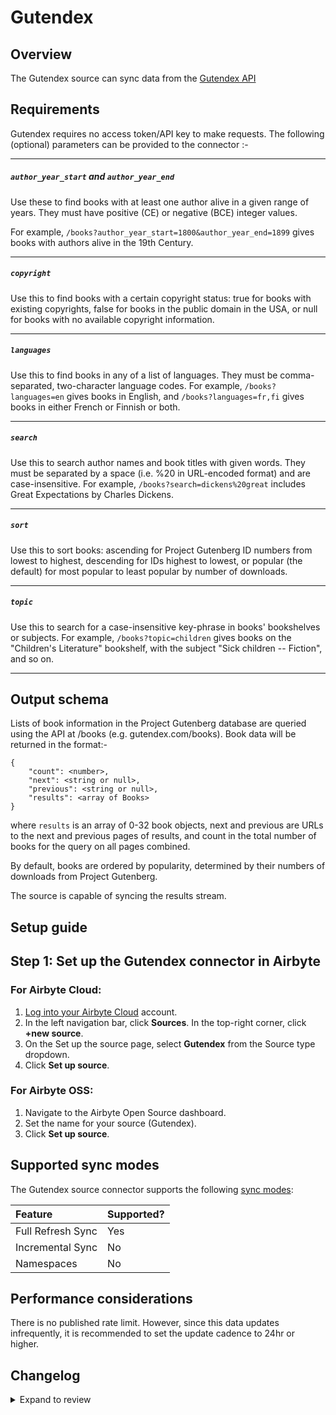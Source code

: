 # Gutendex

## Overview

The Gutendex source can sync data from the [Gutendex API](https://gutendex.com/)

## Requirements

Gutendex requires no access token/API key to make requests.
The following (optional) parameters can be provided to the connector :-

---

##### `author_year_start` and `author_year_end`

Use these to find books with at least one author alive in a given range of years. They must have positive (CE) or negative (BCE) integer values.

For example, `/books?author_year_start=1800&author_year_end=1899` gives books with authors alive in the 19th Century.

---

##### `copyright`

Use this to find books with a certain copyright status: true for books with existing copyrights, false for books in the public domain in the USA, or null for books with no available copyright information.

---

##### `languages`

Use this to find books in any of a list of languages. They must be comma-separated, two-character language codes. For example, `/books?languages=en` gives books in English, and `/books?languages=fr,fi` gives books in either French or Finnish or both.

---

##### `search`

Use this to search author names and book titles with given words. They must be separated by a space (i.e. %20 in URL-encoded format) and are case-insensitive. For example, `/books?search=dickens%20great` includes Great Expectations by Charles Dickens.

---

##### `sort`

Use this to sort books: ascending for Project Gutenberg ID numbers from lowest to highest, descending for IDs highest to lowest, or popular (the default) for most popular to least popular by number of downloads.

---

##### `topic`

Use this to search for a case-insensitive key-phrase in books' bookshelves or subjects. For example, `/books?topic=children` gives books on the "Children's Literature" bookshelf, with the subject "Sick children -- Fiction", and so on.

---

## Output schema

Lists of book information in the Project Gutenberg database are queried using the API at /books (e.g. gutendex.com/books). Book data will be returned in the format:-

```
{
    "count": <number>,
    "next": <string or null>,
    "previous": <string or null>,
    "results": <array of Books>
}
```

where `results` is an array of 0-32 book objects, next and previous are URLs to the next and previous pages of results, and count in the total number of books for the query on all pages combined.

By default, books are ordered by popularity, determined by their numbers of downloads from Project Gutenberg.

The source is capable of syncing the results stream.

## Setup guide

## Step 1: Set up the Gutendex connector in Airbyte

### For Airbyte Cloud:

1. [Log into your Airbyte Cloud](https://cloud.airbyte.com/workspaces) account.
2. In the left navigation bar, click **Sources**. In the top-right corner, click **+new source**.
3. On the Set up the source page, select **Gutendex** from the Source type dropdown.
4. Click **Set up source**.

### For Airbyte OSS:

1. Navigate to the Airbyte Open Source dashboard.
2. Set the name for your source (Gutendex).
3. Click **Set up source**.

## Supported sync modes

The Gutendex source connector supports the following [sync modes](https://docs.airbyte.com/cloud/core-concepts#connection-sync-modes):

| Feature           | Supported? |
| :---------------- | :--------- |
| Full Refresh Sync | Yes        |
| Incremental Sync  | No         |
| Namespaces        | No         |

## Performance considerations

There is no published rate limit. However, since this data updates infrequently, it is recommended to set the update cadence to 24hr or higher.

## Changelog

<details>
  <summary>Expand to review</summary>

| Version | Date       | Pull Request                                              | Subject                                     |
| :------ |:-----------| :-------------------------------------------------------- |:--------------------------------------------|
| 0.2.13 | 2025-10-14 | [61141](https://github.com/airbytehq/airbyte/pull/61141) | Update dependencies |
| 0.2.12 | 2025-05-24 | [60673](https://github.com/airbytehq/airbyte/pull/60673) | Update dependencies |
| 0.2.11 | 2025-05-10 | [59245](https://github.com/airbytehq/airbyte/pull/59245) | Update dependencies |
| 0.2.10 | 2025-04-26 | [58752](https://github.com/airbytehq/airbyte/pull/58752) | Update dependencies |
| 0.2.9 | 2025-04-19 | [58168](https://github.com/airbytehq/airbyte/pull/58168) | Update dependencies |
| 0.2.8 | 2025-04-12 | [57706](https://github.com/airbytehq/airbyte/pull/57706) | Update dependencies |
| 0.2.7 | 2025-04-05 | [57046](https://github.com/airbytehq/airbyte/pull/57046) | Update dependencies |
| 0.2.6 | 2025-03-29 | [56636](https://github.com/airbytehq/airbyte/pull/56636) | Update dependencies |
| 0.2.5 | 2025-03-22 | [56003](https://github.com/airbytehq/airbyte/pull/56003) | Update dependencies |
| 0.2.4 | 2025-03-08 | [55442](https://github.com/airbytehq/airbyte/pull/55442) | Update dependencies |
| 0.2.3 | 2025-03-01 | [54754](https://github.com/airbytehq/airbyte/pull/54754) | Update dependencies |
| 0.2.2 | 2025-02-22 | [54345](https://github.com/airbytehq/airbyte/pull/54345) | Update dependencies |
| 0.2.1 | 2025-02-15 | [48316](https://github.com/airbytehq/airbyte/pull/48316) | Update dependencies |
| 0.2.0 | 2024-08-23 | [44617](https://github.com/airbytehq/airbyte/pull/44617) | Refactor connector to manifest-only format |
| 0.1.15 | 2024-08-17 | [44264](https://github.com/airbytehq/airbyte/pull/44264) | Update dependencies |
| 0.1.14 | 2024-08-12 | [43924](https://github.com/airbytehq/airbyte/pull/43924) | Update dependencies |
| 0.1.13 | 2024-08-10 | [43562](https://github.com/airbytehq/airbyte/pull/43562) | Update dependencies |
| 0.1.12 | 2024-08-03 | [43258](https://github.com/airbytehq/airbyte/pull/43258) | Update dependencies |
| 0.1.11 | 2024-07-27 | [42701](https://github.com/airbytehq/airbyte/pull/42701) | Update dependencies |
| 0.1.10 | 2024-07-20 | [42278](https://github.com/airbytehq/airbyte/pull/42278) | Update dependencies |
| 0.1.9 | 2024-07-13 | [41827](https://github.com/airbytehq/airbyte/pull/41827) | Update dependencies |
| 0.1.8 | 2024-07-10 | [41507](https://github.com/airbytehq/airbyte/pull/41507) | Update dependencies |
| 0.1.7 | 2024-07-09 | [41244](https://github.com/airbytehq/airbyte/pull/41244) | Update dependencies |
| 0.1.6 | 2024-07-06 | [40823](https://github.com/airbytehq/airbyte/pull/40823) | Update dependencies |
| 0.1.5 | 2024-06-25 | [40394](https://github.com/airbytehq/airbyte/pull/40394) | Update dependencies |
| 0.1.4 | 2024-06-23 | [39924](https://github.com/airbytehq/airbyte/pull/39924) | Update dependencies |
| 0.1.3 | 2024-06-15 | [39509](https://github.com/airbytehq/airbyte/pull/39509) | Make connector compatible with Builder |
| 0.1.2 | 2024-06-04 | [39017](https://github.com/airbytehq/airbyte/pull/39017) | [autopull] Upgrade base image to v1.2.1 |
| 0.1.1 | 2024-05-21 | [38509](https://github.com/airbytehq/airbyte/pull/38509) | [autopull] base image + poetry + up_to_date |
| 0.1.0   | 2022-10-17 | [#18075](https://github.com/airbytehq/airbyte/pull/18075) | 🎉 New Source: Gutendex API [low-code CDK]  |

</details>
